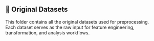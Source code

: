 ## 📁 Original Datasets

This folder contains all the original datasets used for preprocessing.  
Each dataset serves as the raw input for feature engineering, transformation, and analysis workflows.
